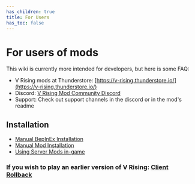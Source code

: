 ```yaml
---
has_children: true
title: For Users
has_toc: false
---
```


# For users of mods
This wiki is currently more intended for developers, but here is some FAQ:
- V Rising mods at Thunderstore: [https://v-rising.thunderstore.io/](https://v-rising.thunderstore.io/)
- Discord: [V Rising Mod Community Discord](https://vrisingmods.com/discord)
- Support: Check out support channels in the discord or in the mod's readme

## Installation
- [Manual BepInEx Installation](https://wiki.vrisingmods.com/user/bepinex_install.html)
- [Manual Mod Installation](https://wiki.vrisingmods.com/user/Mod_Install.html)
- [Using Server Mods in-game](https://wiki.vrisingmods.com/user/Using_Server_Mods.html)

### If you wish to play an earlier version of V Rising: [Client Rollback](https://wiki.vrisingmods.com/user/client_rollback.html) 
